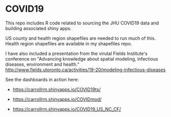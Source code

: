# COVID19
This repo includes R code related to sourcing the JHU COVID19 data and building associated shiny apps. 

US county and health region shapefiles are needed to run much of this. Health region shapefiles are available in my shapefiles repo. 

I have also included a presentation from the virutal Fields Institute's conference on "Advancing knowledge about spatial modeling, infectious diseases, environment and health." http://www.fields.utoronto.ca/activities/19-20/modeling-infectious-diseases

See the dashboards in action here: 

- https://carrollrm.shinyapps.io/COVID19ts/

- https://carrollrm.shinyapps.io/COVIDmod/

- https://carrollrm.shinyapps.io/COVID19_US_NC_CF/

